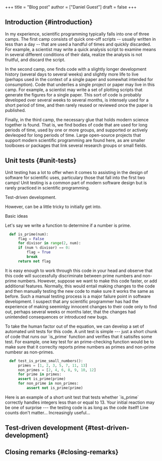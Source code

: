 +++
title = "Blog post"
author = ["Daniel Guest"]
draft = false
+++

## Introduction {#introduction}

In my experience, scientific programming typically falls into one of three camps.
The first camp consists of quick one-off scripts -- usually written in less than a day -- that are used a handful of times and quickly discarded.
For example, a scientist may write a quick analysis script to examine means in several different conditions of their data, realize the analysis is not fruitful, and discard the script.

In the second camp, one finds code with a slightly longer development history (several days to several weeks) and slightly more life to live (perhaps used in the context of a single paper and somewhat intended for consumption).
Code that underlies a single project or paper may live in this camp.
For example, a scientist may write a set of plotting scripts that generate the figures for a single paper.
This sort of code is probably developed over several weeks to several months, is intensely used for a short period of time, and then rarely reused or reviewed once the paper is published.

Finally, in the third camp, the necessary glue that holds modern science together is found.
That is, we find bodies of code that are used for long periods of time, used by one or more groups, and supported or actively devleoped for long periods of time.
Large open-source projects that support modern scientific programming are found here, as are smaller toolboxes or packages that link several research groups or small fields.


## Unit tests {#unit-tests}

Unit testing has a lot to offer when it comes to assisting in the design of software for scientific uses, particulary those that fall into the first two camps!
Unit testing is a common part of modern software design but is rarely practiced in scientific programming.

Test-driven development.

However, can be a little tricky to initially get into.

Basic ideas

Let's say we write a function to determine if a number is prime.

```python
  def is_prime(num):
      flag = False
      for divisor in range(2, num):
	  if (num % divisor) == 0:
	      flag = True
	      break
      return not flag
```

It is easy enough to work through this code in your head and observe that this code will successfully discriminate between prime numbers and non-prime numbers.
However, suppose we want to make this code faster, or add additional features.
Normally, this would entail making changes to the code and then manually testing the new code to make sure it works the same as before.
Such a manual testing process is a major failure point in software development.
I suspect that any scientific programmer has had the experience of making seeminlgy innocent changes to their code only to find out, perhaps several weeks or months later, that the changes had unintended consequences or introduced new bugs.

To take the human factor out of the equation, we can develop a set of automated unit tests for this code.
A unit test is simple --- just a short chunk of code that runs our \`is_prime\` function and verifies that it satisifes some test.
For example, one key test for an prime-checking function would be to make sure that it correclty reports prime numbers as primes and non-prime numbesr as non-primes.

```python
  def test_is_prime_small_numbers():
      primes = [1, 2, 3, 5, 7, 11, 13]
      non_primes = [2, 4, 6, 8, 9, 10, 12]
      for prime in primes:
	  assert is_prime(prime)
      for non_prime in non_primes:
          assert not is_prime(prime)
```

Here is an example of a short unit test that tests whether \`is_prime\` correctly handles integers less than or equal to 13.
Your initial reaction may be one of surprise --- the testing code is as long as the code itself!
Line counts don't matter...
Increasingly useful...


## Test-driven development {#test-driven-development}


## Closing remarks {#closing-remarks}
